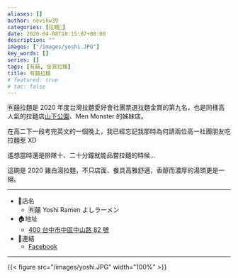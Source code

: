```yaml
---
aliases: []
author: nevikw39
categories: [拉麵🍜]
date: 2020-04-08T18:15:07+08:00
description: ""
images: ["/images/yoshi.JPG"]
key_words: []
series: []
tags: [有囍, 金賞拉麵]
title: 有囍拉麵
# featured: true
# toc: false
---
```


🈶囍拉麵是 2020 年度台灣拉麵愛好會社團票選拉麵金賞的第九名，也是同樣高人氣的拉麵店[山下公園](../yamashita/)、Men Monster 的姊妹店。

在高二下一段考完英文的一個晚上，我已經忘記我那時為何請兩位高一社團朋友吃拉麵惹 XD

遙想當時還是排隊十、二十分鐘就能品嘗拉麵的時候...

這碗是 2020 雞白湯拉麵，不只店面、餐具高雅舒適，香醇而濃厚的湯頭更是一絕。

---
+ 🏬店名
    * 🈶囍 Yoshi Ramen よしラーメン
+ 🏠地址
    * [400 台中市中區中山路 82 號](https://goo.gl/maps/Q8pvCxre3dUA7ZEKA)
+ 🔗連結
    * [Facebook](https://www.facebook.com/yoshiramentaichung/)
---

{{< figure src="/images/yoshi.JPG" width="100%" >}}
